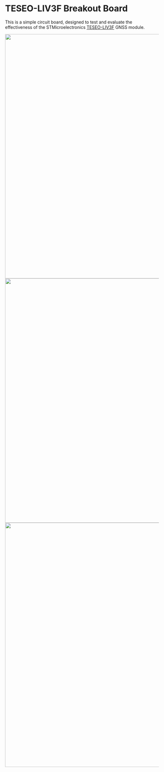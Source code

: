 # TESEO-LIV3F Breakout Board

This is a simple circuit board, designed to test and evaluate the effectiveness of the STMicroelectronics [TESEO-LIV3F][db4cd872] GNSS module.

  [db4cd872]: https://www.st.com/en/positioning/teseo-liv3f.html "teseo-liv3f"

<img width="800" src="https://user-images.githubusercontent.com/15846193/63839797-398c3e80-c980-11e9-9a6c-3462621e9420.png" />
<img width="800" src="https://user-images.githubusercontent.com/15846193/63839881-650f2900-c980-11e9-80e8-0dbbf0d74fbd.png" />
<img width="800" src="https://user-images.githubusercontent.com/15846193/63839843-532d8600-c980-11e9-977b-553d73ab70f3.png" />
